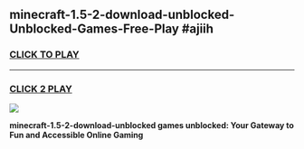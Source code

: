 
## minecraft-1.5-2-download-unblocked-Unblocked-Games-Free-Play #ajiih
<h3>
<a href="https://us.freeplayer.one?title=minecraft-1.5-2-download-unblocked&ref=9M">CLICK TO PLAY</a></h3>
<hr>

<h3>
<a href="https://us.freeplayer.one?title=minecraft-1.5-2-download-unblocked&ref=9M">CLICK 2 PLAY</a>
  
</h3>

<a href="https://us.freeplayer.one?title=minecraft-1.5-2-download-unblocked&ref=9M"><img src="https://clearcache.store/games.png"></a>


**minecraft-1.5-2-download-unblocked games unblocked: Your Gateway to Fun and Accessible Online Gaming**
